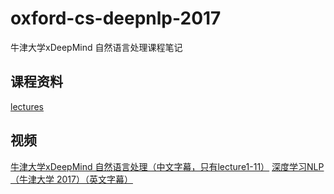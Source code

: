 # oxford-cs-deepnlp-2017
牛津大学xDeepMind 自然语言处理课程笔记

## 课程资料
[lectures](https://github.com/oxford-cs-deepnlp-2017/lectures)

## 视频
[牛津大学xDeepMind 自然语言处理（中文字幕，只有lecture1-11）](https://study.163.com/course/courseMain.htm?courseId=1004336028)
[深度学习NLP（牛津大学 2017）（英文字幕）](https://www.bilibili.com/video/av9817911/)
